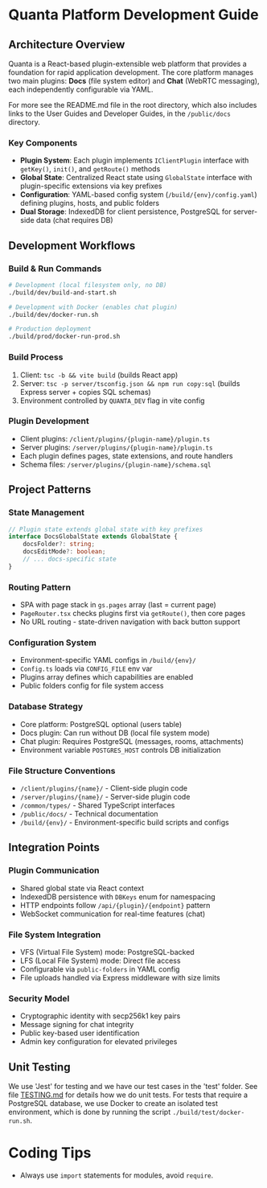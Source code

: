 # Quanta Platform Development Guide

## Architecture Overview

Quanta is a React-based plugin-extensible web platform that provides a foundation for rapid application development. The core platform manages two main plugins: **Docs** (file system editor) and **Chat** (WebRTC messaging), each independently configurable via YAML.

For more see the README.md file in the root directory, which also includes links to the User Guides and Developer Guides, in the `/public/docs` directory.

### Key Components

- **Plugin System**: Each plugin implements `IClientPlugin` interface with `getKey()`, `init()`, and `getRoute()` methods
- **Global State**: Centralized React state using `GlobalState` interface with plugin-specific extensions via key prefixes
- **Configuration**: YAML-based config system (`/build/{env}/config.yaml`) defining plugins, hosts, and public folders
- **Dual Storage**: IndexedDB for client persistence, PostgreSQL for server-side data (chat requires DB)

## Development Workflows

### Build & Run Commands
```bash
# Development (local filesystem only, no DB)
./build/dev/build-and-start.sh

# Development with Docker (enables chat plugin)
./build/dev/docker-run.sh

# Production deployment
./build/prod/docker-run-prod.sh
```

### Build Process
1. Client: `tsc -b && vite build` (builds React app)
2. Server: `tsc -p server/tsconfig.json && npm run copy:sql` (builds Express server + copies SQL schemas)
3. Environment controlled by `QUANTA_DEV` flag in vite config

### Plugin Development
- Client plugins: `/client/plugins/{plugin-name}/plugin.ts`
- Server plugins: `/server/plugins/{plugin-name}/plugin.ts`
- Each plugin defines pages, state extensions, and route handlers
- Schema files: `/server/plugins/{plugin-name}/schema.sql`

## Project Patterns

### State Management
```typescript
// Plugin state extends global state with key prefixes
interface DocsGlobalState extends GlobalState {
    docsFolder?: string;
    docsEditMode?: boolean;
    // ... docs-specific state
}
```

### Routing Pattern
- SPA with page stack in `gs.pages` array (last = current page)
- `PageRouter.tsx` checks plugins first via `getRoute()`, then core pages
- No URL routing - state-driven navigation with back button support

### Configuration System
- Environment-specific YAML configs in `/build/{env}/`
- `Config.ts` loads via `CONFIG_FILE` env var
- Plugins array defines which capabilities are enabled
- Public folders config for file system access

### Database Strategy
- Core platform: PostgreSQL optional (users table)
- Docs plugin: Can run without DB (local file system mode)
- Chat plugin: Requires PostgreSQL (messages, rooms, attachments)
- Environment variable `POSTGRES_HOST` controls DB initialization

### File Structure Conventions
- `/client/plugins/{name}/` - Client-side plugin code
- `/server/plugins/{name}/` - Server-side plugin code  
- `/common/types/` - Shared TypeScript interfaces
- `/public/docs/` - Technical documentation
- `/build/{env}/` - Environment-specific build scripts and configs

## Integration Points

### Plugin Communication
- Shared global state via React context
- IndexedDB persistence with `DBKeys` enum for namespacing
- HTTP endpoints follow `/api/{plugin}/{endpoint}` pattern
- WebSocket communication for real-time features (chat)

### File System Integration
- VFS (Virtual File System) mode: PostgreSQL-backed
- LFS (Local File System) mode: Direct file access
- Configurable via `public-folders` in YAML config
- File uploads handled via Express middleware with size limits

### Security Model
- Cryptographic identity with secp256k1 key pairs
- Message signing for chat integrity
- Public key-based user identification
- Admin key configuration for elevated privileges

## Unit Testing

We use 'Jest' for testing  and we have our test cases in the 'test' folder. See file [TESTING.md](./build/TESTING.md) for details how we do unit tests. For tests that require a PostgreSQL database, we use Docker to create an isolated test environment, which is done by running the script `./build/test/docker-run.sh`.

# Coding Tips

- Always use `import` statements for modules, avoid `require`.
